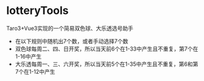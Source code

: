 # lotteryTools
Taro3+Vue3实现的一个简易双色球、大乐透选号助手

- 在以下规则中随机出7个数，或者手动选择7个数
- 双色球每周二、四、日开奖，所以当天前6个在1-33中产生且不重复，第7个在1-16中产生
- 大乐透每周一、三、六开奖，所以当天前5个在1-35中产生且不重复，第6和第7个在1-12中产生
